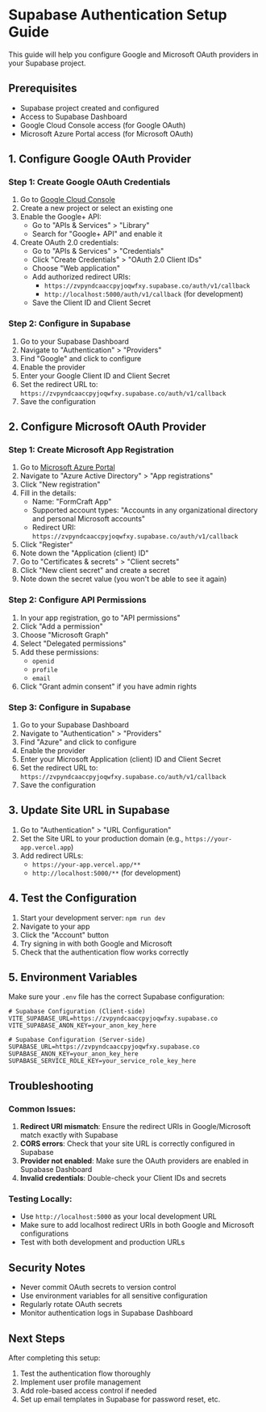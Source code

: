 # Supabase Authentication Setup Guide

This guide will help you configure Google and Microsoft OAuth providers in your Supabase project.

## Prerequisites

- Supabase project created and configured
- Access to Supabase Dashboard
- Google Cloud Console access (for Google OAuth)
- Microsoft Azure Portal access (for Microsoft OAuth)

## 1. Configure Google OAuth Provider

### Step 1: Create Google OAuth Credentials

1. Go to [Google Cloud Console](https://console.cloud.google.com/)
2. Create a new project or select an existing one
3. Enable the Google+ API:
   - Go to "APIs & Services" > "Library"
   - Search for "Google+ API" and enable it
4. Create OAuth 2.0 credentials:
   - Go to "APIs & Services" > "Credentials"
   - Click "Create Credentials" > "OAuth 2.0 Client IDs"
   - Choose "Web application"
   - Add authorized redirect URIs:
     - `https://zvpyndcaaccpyjoqwfxy.supabase.co/auth/v1/callback`
     - `http://localhost:5000/auth/v1/callback` (for development)
   - Save the Client ID and Client Secret

### Step 2: Configure in Supabase

1. Go to your Supabase Dashboard
2. Navigate to "Authentication" > "Providers"
3. Find "Google" and click to configure
4. Enable the provider
5. Enter your Google Client ID and Client Secret
6. Set the redirect URL to: `https://zvpyndcaaccpyjoqwfxy.supabase.co/auth/v1/callback`
7. Save the configuration

## 2. Configure Microsoft OAuth Provider

### Step 1: Create Microsoft App Registration

1. Go to [Microsoft Azure Portal](https://portal.azure.com/)
2. Navigate to "Azure Active Directory" > "App registrations"
3. Click "New registration"
4. Fill in the details:
   - Name: "FormCraft App"
   - Supported account types: "Accounts in any organizational directory and personal Microsoft accounts"
   - Redirect URI: `https://zvpyndcaaccpyjoqwfxy.supabase.co/auth/v1/callback`
5. Click "Register"
6. Note down the "Application (client) ID"
7. Go to "Certificates & secrets" > "Client secrets"
8. Click "New client secret" and create a secret
9. Note down the secret value (you won't be able to see it again)

### Step 2: Configure API Permissions

1. In your app registration, go to "API permissions"
2. Click "Add a permission"
3. Choose "Microsoft Graph"
4. Select "Delegated permissions"
5. Add these permissions:
   - `openid`
   - `profile`
   - `email`
6. Click "Grant admin consent" if you have admin rights

### Step 3: Configure in Supabase

1. Go to your Supabase Dashboard
2. Navigate to "Authentication" > "Providers"
3. Find "Azure" and click to configure
4. Enable the provider
5. Enter your Microsoft Application (client) ID and Client Secret
6. Set the redirect URL to: `https://zvpyndcaaccpyjoqwfxy.supabase.co/auth/v1/callback`
7. Save the configuration

## 3. Update Site URL in Supabase

1. Go to "Authentication" > "URL Configuration"
2. Set the Site URL to your production domain (e.g., `https://your-app.vercel.app`)
3. Add redirect URLs:
   - `https://your-app.vercel.app/**`
   - `http://localhost:5000/**` (for development)

## 4. Test the Configuration

1. Start your development server: `npm run dev`
2. Navigate to your app
3. Click the "Account" button
4. Try signing in with both Google and Microsoft
5. Check that the authentication flow works correctly

## 5. Environment Variables

Make sure your `.env` file has the correct Supabase configuration:

```env
# Supabase Configuration (Client-side)
VITE_SUPABASE_URL=https://zvpyndcaaccpyjoqwfxy.supabase.co
VITE_SUPABASE_ANON_KEY=your_anon_key_here

# Supabase Configuration (Server-side)
SUPABASE_URL=https://zvpyndcaaccpyjoqwfxy.supabase.co
SUPABASE_ANON_KEY=your_anon_key_here
SUPABASE_SERVICE_ROLE_KEY=your_service_role_key_here
```

## Troubleshooting

### Common Issues:

1. **Redirect URI mismatch**: Ensure the redirect URIs in Google/Microsoft match exactly with Supabase
2. **CORS errors**: Check that your site URL is correctly configured in Supabase
3. **Provider not enabled**: Make sure the OAuth providers are enabled in Supabase Dashboard
4. **Invalid credentials**: Double-check your Client IDs and secrets

### Testing Locally:

- Use `http://localhost:5000` as your local development URL
- Make sure to add localhost redirect URIs in both Google and Microsoft configurations
- Test with both development and production URLs

## Security Notes

- Never commit OAuth secrets to version control
- Use environment variables for all sensitive configuration
- Regularly rotate OAuth secrets
- Monitor authentication logs in Supabase Dashboard

## Next Steps

After completing this setup:
1. Test the authentication flow thoroughly
2. Implement user profile management
3. Add role-based access control if needed
4. Set up email templates in Supabase for password reset, etc.
